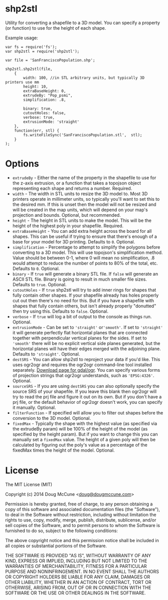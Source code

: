 shp2stl
=======
Utility for converting a shapefile to a 3D model. You can specify a property (or function) to use for the height of each shape. 

Example usage:

	var fs = require('fs');
	var shp2stl = require('shp2stl');

	var file = 'SanFranciscoPopulation.shp';

	shp2stl.shp2stl(file, 
		{
			width: 100, //in STL arbitrary units, but typically 3D printers use mm
			height: 10,
			extraBaseHeight: 0,
			extrudeBy: "Pop_psmi",
			simplification: .8,
			
			binary: true,
			cutoutHoles: false,
			verbose: true,
			extrusionMode: 'straight'
		},
		function(err, stl) {
			fs.writeFileSync('SanFranciscoPopulation.stl',  stl);
		}
	);

Options
=======
* `extrudeBy` - Either the name of the property in the shapefile to use for the z-axis extrusion, or a function that takes a topojson object representing each shape and returns a number. Required.
* `width` - The width in STL units to resize the 3D model to. Most 3D printers operate in millimeter units, so typically you'll want to set this to the desired mm. If this is unset then the model will not be resized and will be created in the map units, which will depend on your map's projection and bounds. Optional, but recommended.
* `height` - The height in STL units to make the model. This will be the height of the highest poly in your shapefile. Required.
* `extraBaseHeight` - You can add extra height across the board for all shapes. This can be useful if trying to ensure that there's enough of a base for your model for 3D printing. Defaults to `0`. Optional.
* `simplification` - Percentage to attempt to simplify the polygons before converting to a 3D model. This will use topojson's simplification method. Value should be between 0-1, where 0 will mean no simplification, .8 would attempt to reduce the number of points to 80% of the total, etc. Defaults to `0`. Optional.
* `binary` - If `true` will generate a binary STL file. If `false` will generate an ASCII STL file. Binary is going to result in much smaller file sizes. Defaults to `true`. Optional.
* `cutoutHoles` - If `true` shp2stl will try to add inner rings for shapes that fully contain other shapes. If your shapefile already has holes properly cut out then there's no need for this. But if you have a shapefile with shapes that fully contain others, but isn't already properly "donutted" then try using this. Defaults to `false`. Optional.
* `verbose` - If `true` will log a bit of output to the console as things run. Optional.
* `extrusionMode` - Can be set to `'straight'` or`'smooth'`. If set to `'straight'` it will generate perfectly flat horizontal planes that are connected together with perpendicular vertical planes for the sides. If set to `'smooth'` there will be no explicit vertical side planes  generated, but the horizontal planes will have their edges merged with the adjoining plane. Defaults to `'straight'`. Optional.
* `destSRS` - You can allow shp2stl to reproject your data if you'd like. This uses ogr2ogr and requires the ogr2ogr command-line tool installed separately. [Download page for gdal/ogr](http://trac.osgeo.org/gdal/wiki/DownloadingGdalBinaries). You can specify various forms of projection strings that ogr2ogr understands, such as `'EPSG:4326'`. Optional.
* `sourceSRS` - If you are using `destSRS` you can also optionally specify the source SRS of your shapefile. If you leave this blank then ogr2ogr will try to read the prj file and figure it out on its own. But if you don't have a prj file, or the default behavior of ogr2ogr doesn't work, you can specify it manually. Optional.
* `filterFunction` - If specified will allow you to filter out shapes before the conversion to the 3D model. Optional.
* `fixedMax` - Typically the shape with the highest value (as specified via the extrudeBy param) will be 100% of the height of the model (as specified by the height param). But if you want to change this you can manually set a `fixedMax` value. The height of a given poly will then be calculated by figuring out the poly's value as a percentage of the fixedMax times the height of the model. Optional.


License
=======
The MIT License (MIT)

Copyright (c) 2014 Doug McCune &lt;doug@dougmccune.com&gt;

Permission is hereby granted, free of charge, to any person obtaining a copy
of this software and associated documentation files (the "Software"), to deal
in the Software without restriction, including without limitation the rights
to use, copy, modify, merge, publish, distribute, sublicense, and/or sell
copies of the Software, and to permit persons to whom the Software is
furnished to do so, subject to the following conditions:

The above copyright notice and this permission notice shall be included in
all copies or substantial portions of the Software.

THE SOFTWARE IS PROVIDED "AS IS", WITHOUT WARRANTY OF ANY KIND, EXPRESS OR
IMPLIED, INCLUDING BUT NOT LIMITED TO THE WARRANTIES OF MERCHANTABILITY,
FITNESS FOR A PARTICULAR PURPOSE AND NONINFRINGEMENT. IN NO EVENT SHALL THE
AUTHORS OR COPYRIGHT HOLDERS BE LIABLE FOR ANY CLAIM, DAMAGES OR OTHER
LIABILITY, WHETHER IN AN ACTION OF CONTRACT, TORT OR OTHERWISE, ARISING FROM,
OUT OF OR IN CONNECTION WITH THE SOFTWARE OR THE USE OR OTHER DEALINGS IN
THE SOFTWARE.

